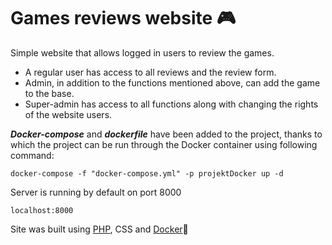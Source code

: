 # Games reviews website 🎮

Simple website that allows logged in users to review the games.
<ul><li>A regular user has access to all reviews and the review form.</li>
<li>Admin, in addition to the functions mentioned above, can add the game to the base.</li>
<li>Super-admin has access to all functions along with changing the rights of the website users.</li></ul>

***Docker-compose*** and ***dockerfile*** have been added to the project, thanks to which the project can be run through the Docker container using following command:

```
docker-compose -f "docker-compose.yml" -p projektDocker up -d
```

Server is running by default on port 8000

```
localhost:8000
```

Site was built using [PHP](https://www.php.net/), CSS and [Docker](https://www.docker.com/)🐋

